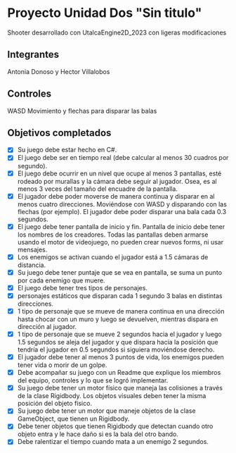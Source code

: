 # Proyecto Unidad Dos "Sin titulo"

Shooter desarrollado con UtalcaEngine2D_2023 con ligeras modificaciones

## Integrantes

Antonia Donoso y Hector Villalobos

## Controles

WASD Movimiento y flechas para disparar las balas

## Objetivos completados

- [x] Su juego debe estar hecho en C#.
- [x] El juego debe ser en tiempo real (debe calcular al menos 30 cuadros por segundo).
- [x] El juego debe ocurrir en un nivel que ocupe al menos 3 pantallas, esté rodeado por murallas y la cámara debe seguir al jugador. Osea, es al menos 3 veces del tamaño del encuadre de la pantalla.
- [X] El jugador debe poder moverse de manera continua y disparar en al menos cuatro direcciones. Moviéndose con WASD y disparando con las flechas (por ejemplo). El jugador debe poder disparar una bala cada 0.3 segundos.
- [x] El juego debe tener pantalla de inicio y fin. Pantalla de inicio debe tener los nombres de los creadores. Todas las pantallas deben armarse usando el motor de videojuego, no pueden crear nuevos forms, ni usar mensajes.
- [x] Los enemigos se activan cuando el jugador está a 1.5 cámaras de distancia.
- [x] Su juego debe tener puntaje que se vea en pantalla, se suma un punto por cada enemigo que muere.
- [X] El juego debe tener tres tipos de personajes.
- [X] personajes estáticos que disparan cada 1 segundo 3 balas en distintas direcciones.
- [X] 1 tipo de personaje que se mueve de manera continua en una dirección hasta chocar con un muro y luego se devuelven, mientras dispara en dirección al jugador.
- [x] 1 tipo de personaje que se mueve 2 segundos hacia el jugador y luego 1.5 segundos se aleja del jugador y que dispara hacia la posición que tendría el jugador en 0.5 segundos si siguiera moviéndose derecho.
- [X] El jugador debe tener al menos 3 puntos de vida, los enemigos pueden tener vida o morir de un golpe.
- [X] Debe acompañar su juego con un Readme que explique los miembros del equipo, controles y lo que se logró implementar.
- [X] Su juego debe tener un motor físico que maneja las colisiones a través de la clase Rigidbody. Los objetos visuales deben tener la misma posición del objeto físico.
- [X] Su juego debe tener un motor que maneje objetos de la clase GameObject, que tienen un Rigidbody.
- [X] Debe tener objetos que tienen Rigidbody que detectan cuando otro objeto entra y le hace daño si es la bala del otro bando.
- [X] Debe ralentizar el tiempo cuando mata a un enemigo 2 segundos.
